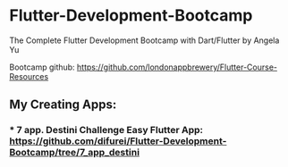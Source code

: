 # Flutter-Development-Bootcamp
The Complete Flutter Development Bootcamp with Dart/Flutter by Angela Yu

Bootcamp github: https://github.com/londonappbrewery/Flutter-Course-Resources

## My Creating Apps:

### * 7 app. Destini Challenge Easy Flutter App: https://github.com/difurei/Flutter-Development-Bootcamp/tree/7_app_destini
